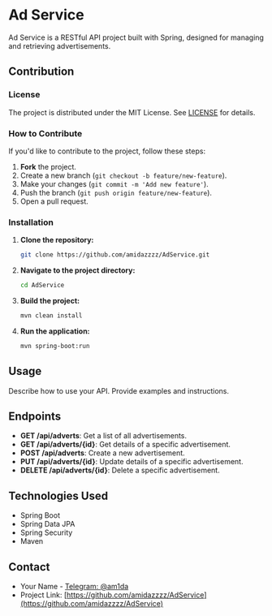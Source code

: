 # Ad Service

Ad Service is a RESTful API project built with Spring, designed for managing and retrieving advertisements.

## Contribution

### License

The project is distributed under the MIT License. See [LICENSE](LICENSE) for details.

### How to Contribute

If you'd like to contribute to the project, follow these steps:

1. **Fork** the project.
2. Create a new branch (`git checkout -b feature/new-feature`).
3. Make your changes (`git commit -m 'Add new feature'`).
4. Push the branch (`git push origin feature/new-feature`).
5. Open a pull request.

### Installation

1. **Clone the repository:**

    ```bash
    git clone https://github.com/amidazzzz/AdService.git
    ```

2. **Navigate to the project directory:**

    ```bash
    cd AdService
    ```

3. **Build the project:**

    ```bash
    mvn clean install
    ```

4. **Run the application:**

    ```bash
    mvn spring-boot:run
    ```

## Usage

Describe how to use your API. Provide examples and instructions.

## Endpoints

- **GET /api/adverts**: Get a list of all advertisements.
- **GET /api/adverts/{id}**: Get details of a specific advertisement.
- **POST /api/adverts**: Create a new advertisement.
- **PUT /api/adverts/{id}**: Update details of a specific advertisement.
- **DELETE /api/adverts/{id}**: Delete a specific advertisement.

## Technologies Used

- Spring Boot
- Spring Data JPA
- Spring Security
- Maven

## Contact

- Your Name - [Telegram: @am1da](https://t.me/am1da)
- Project Link: [https://github.com/amidazzzz/AdService](https://github.com/amidazzzz/AdService)
